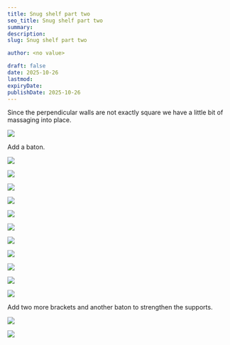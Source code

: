 ```yaml
---
title: Snug shelf part two
seo_title: Snug shelf part two
summary:
description:
slug: Snug shelf part two

author: <no value>

draft: false
date: 2025-10-26
lastmod:
expiryDate:
publishDate: 2025-10-26
---
```

Since the perpendicular walls are not exactly square we have a little bit of massaging into place. 

![](/images/3016.jpeg )

Add a baton.

![](/images/3018.jpeg )

![](/images/3019.jpeg )

![](/images/3020.jpeg )

![](/images/3021.jpeg )

![](/images/3022.jpeg )

![](/images/3023.jpeg )

![](/images/3024.jpeg )

![](/images/3025.jpeg )

![](/images/3028.jpeg )

![](/images/3029.jpeg )

![](/images/3031.jpeg )

Add two more brackets and another baton to strengthen the supports.

![](/images/3034.jpeg )

![](/images/3035.jpeg )